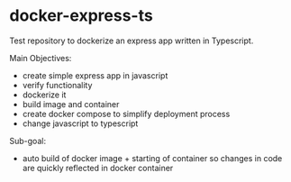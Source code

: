 # docker-express-ts
Test repository to dockerize an express app written in Typescript.

Main Objectives:
- create simple express app in javascript
- verify functionality
- dockerize it
- build image and container
- create docker compose to simplify deployment process
- change javascript to typescript

Sub-goal:
- auto build of docker image + starting of container so changes in code are quickly reflected in docker container